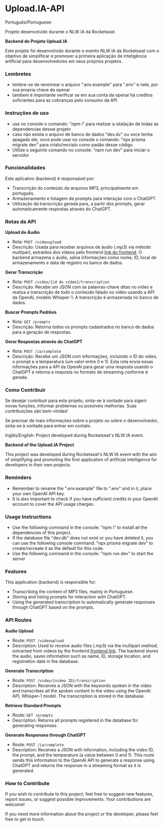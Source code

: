 # Upload.IA-API
Português/Portuguese:

Projeto desenvolvido durante o NLW IA da Rocketseat.

**Backend do Projeto Upload.IA**

Este projeto foi desenvolvido durante o evento NLW IA da Rocketseat com o objetivo de simplificar e promover a primeira aplicação de inteligência artificial para desenvolvedores em seus próprios projetos.

### Lembretes

- lembre-se de renomear o arquivo ".env.example" para ".env" e nele, por sua propria chave da openai
- tambem é importante verificar se em sua conta da openai há creditos suficientes para as cobranças pelo consumo da API

### Instruções de uso

- use no console o comando: "npm i" para realizar a istalação de todas as dependencias dessw projeto
- caso não exista o arquivo de banco de dados "dev.dv" ou voce tenha apagado ele, voce pode usar no console o comando: "npx prisma migrate dev" para crialo/recrialo como padão desse código
- Utilize o seguinte comando no console: “npm run dev” para iniciar o servidor

### Funcionalidades

Este aplicativo (backend) é responsável por:

- Transcrição do conteúdo de arquivos MP3, principalmente em português.
- Armazenamento e listagem de prompts para interação com o ChatGPT.
- Utilização da transcrição gerada para, a partir dos prompts, gerar automaticamente respostas através do ChatGPT.

### Rotas da API

**Upload de Áudio**

- Rota: `POST /videoupload`
- Descrição: Usada para receber arquivos de áudio (.mp3) via método multipart, extraídos dos vídeos pelo frontend [link do frontend](https://github.com/Pigarts/upload.ia/tree/main). O backend armazena o áudio, salva informações como nome, ID, local de armazenamento e data de registro no banco de dados.

**Gerar Transcrição**

- Rota: `POST /video/{id do vídeo}/transcription`
- Descrição: Recebe um JSON com as palavras-chave ditas no vídeo e realiza a transcrição de todo o conteúdo falado no vídeo usando a API da OpenAI, modelo Whisper-1. A transcrição é armazenada no banco de dados.

**Buscar Prompts Padrões**

- Rota: `GET /prompts`
- Descrição: Retorna todos os prompts cadastrados no banco de dados para a geração de respostas.

**Gerar Respostas através do ChatGPT**

- Rota: `POST /ia/complete`
- Descrição: Recebe um JSON com informações, incluindo o ID do vídeo, o prompt e a temperatura (um valor entre 0 e 1). Esta rota envia essas informações para a API da OpenAI para gerar uma resposta usando o ChatGPT e retorna a resposta no formato de streaming conforme é gerada.

### Como Contribuir

Se desejar contribuir para este projeto, sinta-se à vontade para sigerir novas funções, informar problemas ou possiveis melhorias. Suas contribuições são bem-vindas!


Se precisar de mais informações sobre o projeto ou sobre o desenvolvedor, sinta-se à vontade para entrar em contato.



Inglês/English:
Project developed during Rocketseat's NLW IA event.

**Backend of the Upload.IA Project**

This project was developed during Rocketseat's NLW IA event with the aim of simplifying and promoting the first application of artificial intelligence for developers in their own projects.

### Reminders

- Remember to rename the ".env.example" file to ".env" and in it, place your own OpenAI API key.
- It is also important to check if you have sufficient credits in your OpenAI account to cover the API usage charges.

### Usage Instructions

- Use the following command in the console: "npm i" to install all the dependencies of this project.
- If the database file "dev.db" does not exist or you have deleted it, you can use the following console command: "npx prisma migrate dev" to create/recreate it as the default for this code.
- Use the following command in the console: "npm run dev" to start the server

### Features

This application (backend) is responsible for:

- Transcribing the content of MP3 files, mainly in Portuguese.
- Storing and listing prompts for interaction with ChatGPT.
- Using the generated transcription to automatically generate responses through ChatGPT based on the prompts.

### API Routes

**Audio Upload**

- Route: `POST /videoupload`
- Description: Used to receive audio files (.mp3) via the multipart method, extracted from videos by the frontend [frontend link](https://github.com/Pigarts/upload.ia/tree/main). The backend stores the audio, saves information such as name, ID, storage location, and registration date in the database.

**Generate Transcription**

- Route: `POST /video/{video ID}/transcription`
- Description: Receives a JSON with the keywords spoken in the video and transcribes all the spoken content in the video using the OpenAI API, Whisper-1 model. The transcription is stored in the database.

**Retrieve Standard Prompts**

- Route: `GET /prompts`
- Description: Returns all prompts registered in the database for generating responses.

**Generate Responses through ChatGPT**

- Route: `POST /ia/complete`
- Description: Receives a JSON with information, including the video ID, the prompt, and the temperature (a value between 0 and 1). This route sends this information to the OpenAI API to generate a response using ChatGPT and returns the response in a streaming format as it is generated.

### How to Contribute

If you wish to contribute to this project, feel free to suggest new features, report issues, or suggest possible improvements. Your contributions are welcome!

If you need more information about the project or the developer, please feel free to get in touch.

